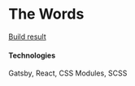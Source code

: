 # The Words

[Build result](https://stillonov.github.io/the-words/)

#### Technologies
Gatsby, React, CSS Modules, SCSS

